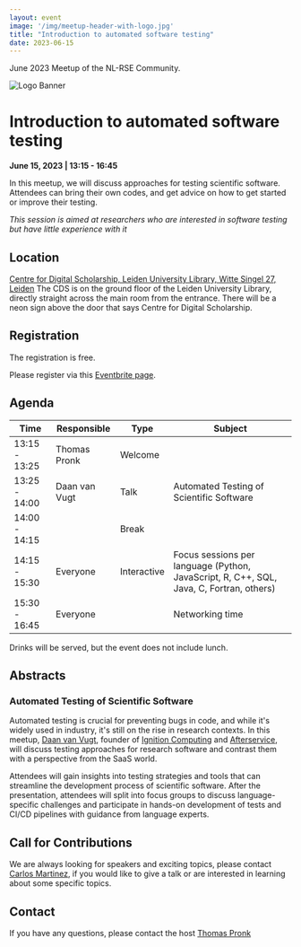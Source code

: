 ```yaml
---
layout: event
image: '/img/meetup-header-with-logo.jpg'
title: "Introduction to automated software testing"
date: 2023-06-15
---
```


June 2023 Meetup of the NL-RSE Community.
<!--break-->
![Logo Banner](/img/meetups/logo-banner.jpg)

# Introduction to automated software testing
**June 15, 2023 | 13:15 - 16:45**

In this meetup, we will discuss approaches for testing scientific software.
Attendees can bring their own codes, and get advice on how to get started or improve their testing.

*This session is aimed at researchers who are interested in software testing but have little experience with it*


## Location
[Centre for Digital Scholarship, Leiden University Library, Witte Singel 27, Leiden](https://goo.gl/maps/JgG4bmXW3LtMxDZ36)
The CDS is on the ground floor of the Leiden University Library, directly straight across the main room from the entrance.
There will be a neon sign above the door that says Centre for Digital Scholarship.


## Registration
The registration is free.

Please register via this [Eventbrite page](https://www.eventbrite.com/e/nl-rse-automated-software-testing-tickets-633227900697).

## Agenda

| Time          | Responsible   | Type        | Subject |
| ------------- | ------------- | ----------- | ------- |
| 13:15 - 13:25 | Thomas Pronk  | Welcome     |
| 13:25 - 14:00 | Daan van Vugt | Talk        | Automated Testing of Scientific Software
| 14:00 - 14:15 |               | Break       |
| 14:15 - 15:30 | Everyone      | Interactive | Focus sessions per language (Python, JavaScript, R, C++, SQL, Java, C, Fortran, others)
| 15:30 - 16:45 | Everyone      |             | Networking time

Drinks will be served, but the event does not include lunch.

## Abstracts

### Automated Testing of Scientific Software
Automated testing is crucial for preventing bugs in code, and while it's widely used in industry, it's still on the rise in research contexts. In this meetup, [Daan van Vugt](https://linkedin.com/in/daanv), founder of [Ignition Computing](https://ignitioncomputing.com) and [Afterservice](https://afterservice.nl), will discuss testing approaches for research software and contrast them with a perspective from the SaaS world.

Attendees will gain insights into testing strategies and tools that can streamline the development process of scientific software. After the presentation, attendees will split into focus groups to discuss language-specific challenges and participate in hands-on development of tests and CI/CD pipelines with guidance from language experts.




## Call for Contributions
We are always looking for speakers and exciting topics, please contact [Carlos Martinez](mailto:c.martinez@esciencecenter.nl), if you would like to give a talk or are interested in learning about some specific topics.

## Contact
If you have any questions, please contact the host [Thomas Pronk](mailto:pronkthomas@gmail.com)
